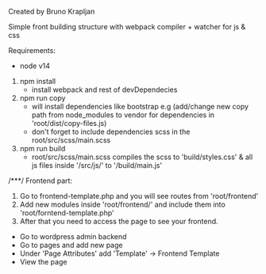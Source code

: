 Created by Bruno Krapljan

Simple front building structure with webpack compiler + watcher for js & css

Requirements:
- node v14

1. npm install
    - install webpack and rest of devDependecies
2. npm run copy
    - will install dependencies like bootstrap e.g (add/change new copy path from node_modules to vendor for dependencies in 'root/dist/copy-files.js)
    - don't forget to include dependencies scss in the root/src/scss/main.scss
2. npm run build 
    - root/src/scss/main.scss compiles the scss to 'build/styles.css' & all js files inside '/src/js/' to '/build/main.js'

/***/
Frontend part:

1. Go to frontend-template.php and you will see routes from 'root/frontend'
2. Add new modules inside 'root/frontend/' and include them into 'root/forntend-template.php'
3. After that you need to access the page to see your frontend.
 - Go to wordpress admin backend
 - Go to pages and add new page
 - Under 'Page Attributes' add 'Template' -> Frontend Template
 - View the page